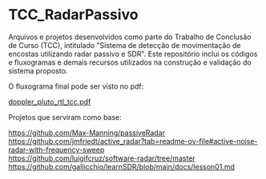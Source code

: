 # TCC_RadarPassivo
Arquivos e projetos desenvolvidos como parte do Trabalho de Conclusão de Curso (TCC), intitulado "Sistema de detecção de movimentação de encostas utilizando radar passivo e SDR". Este repositório inclui os códigos e fluxogramas e demais recursos utilizados na construção e validação do sistema proposto.


O fluxograma final pode ser visto no pdf: 

[doppler_pluto_rtl_tcc.pdf](https://github.com/user-attachments/files/20662243/doppler_pluto_rtl_tcc.pdf)



Projetos que serviram como base: 

https://github.com/Max-Manning/passiveRadar  
https://github.com/jmfriedt/active_radar?tab=readme-ov-file#active-noise-radar-with-frequency-sweep  
https://github.com/luigifcruz/software-radar/tree/master  
https://github.com/gallicchio/learnSDR/blob/main/docs/lesson01.md


